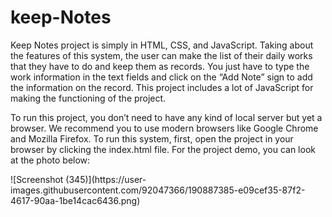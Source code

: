 # keep-Notes
<p> Keep Notes project is simply in HTML, CSS, and JavaScript. Taking about the features of this system, the user can make the list of their daily works that they have to do and keep them as records. You just have to type the work information in the text fields and click on the “Add Note” sign to add the information on the record. This project includes a lot of JavaScript for making the functioning of the project.
</p>

<p>To run this project, you don’t need to have any kind of local server but yet a browser. We recommend you to use modern browsers like Google Chrome and Mozilla Firefox. To run this system, first, open the project in your browser by clicking the index.html file. For the project demo, you can look at the photo below:
  </p>
![Screenshot (345)](https://user-images.githubusercontent.com/92047366/190887385-e09cef35-87f2-4617-90aa-1be14cac6436.png)
